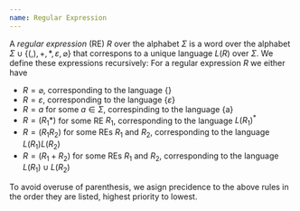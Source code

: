```yaml
---
name: Regular Expression
---
```


A *regular expression* (RE) $R$ over the alphabet $\Sigma$ is a word over the alphabet $\Sigma \cup \{(,),+,*,\varepsilon,\varnothing\}$ that correspons to a unique language $L(R)$ over $\Sigma$. We define these expressions recursively: For a regular expression $R$ we either have
- $R = \varnothing$, corresponding to the language \{\}
- $R = \varepsilon$, corresponding to the language $\{\varepsilon\}$
- $R = a$ for some $a\in\Sigma$, correspinding to the language \{a\}
- $R = (R_1*)$ for some RE $R_1$, corresponding to the language $L(R_1)^*$
- $R = (R_1R_2)$ for some REs $R_1$ and $R_2$, corresponding to the language $L(R_1)L(R_2)$
- $R = (R_1+R_2)$ for some REs $R_1$ and $R_2$, corresponding to the language $L(R_1)\cup L(R_2)$

To avoid overuse of parenthesis, we asign precidence to the above rules in the order they are listed, highest priority to lowest. 